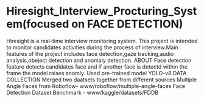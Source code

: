 # Hiresight_Interview_Procturing_System(focused on FACE DETECTION)
Hiresight is a real-time interview monitoring system.
This project is intended to monitor candidates activities during the process of interview.Main features of the project includes face detection,gaze tracking,audio analysis,obeject detection and anomaly detection.
ABOUT
Face detection feature detects candidates face and if another face is detectd within the frame the model raises anomly.
Used pre-trained model YOLO-v8
DATA COLLECTION
Merged two daatsets together from different sources 
Multiple Angle Faces from Roboflow- www/roboflow/multiple-angle-faces
Face Detection Dataset Benchmark - www/kaggle/datasets/FDDB
